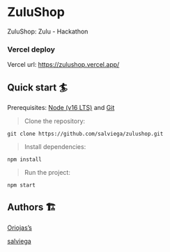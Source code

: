 # ZuluShop

ZuluShop: Zulu - Hackathon

### Vercel deploy

Vercel url: https://zulushop.vercel.app/

## Quick start 🏄

Prerequisites: [Node (v16 LTS)](https://nodejs.org/en/download/) and [Git](https://git-scm.com/downloads)

> Clone the repository:

```
git clone https://github.com/salviega/zulushop.git
```

> Install dependencies:

```
npm install
```

> Run the project:

```
npm start
```
## Authors 🏗

[Oriojas’s](https://github.com/Oriojas)

[salviega](https://github.com/salviega)
